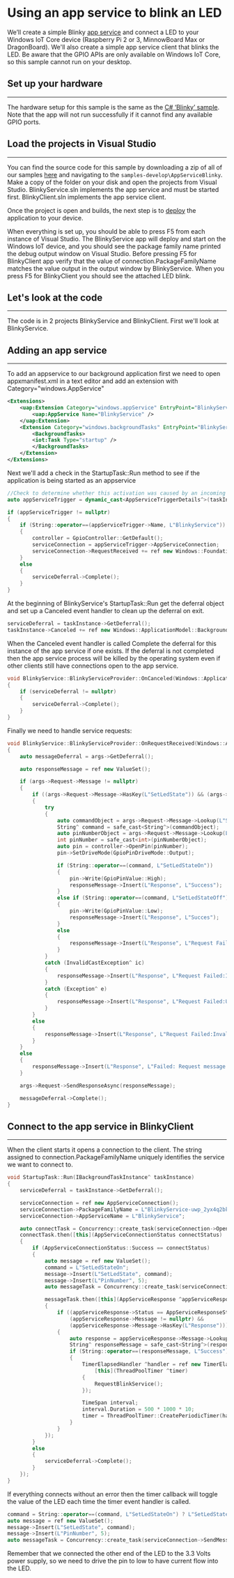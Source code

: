 # Using an app service to blink an LED
We’ll create a simple Blinky [app service](https://docs.microsoft.com/en-us/windows/uwp/launch-resume/how-to-create-and-consume-an-app-service) and connect a LED to your Windows IoT Core device (Raspberry Pi 2 or 3, MinnowBoard Max or DragonBoard). We'll also create a simple app service client that blinks the LED. Be aware that the GPIO APIs are only available on Windows IoT Core, so this sample cannot run on your desktop.

## Set up your hardware
___
The hardware setup for this sample is the same as the [C# ‘Blinky’ sample]({{site.baseurl}}/{{page.lang}}/Samples/helloblinky).
Note that the app will not run successfully if it cannot find any available GPIO ports.

## Load the projects in Visual Studio
___

You can find the source code for this sample by downloading a zip of all of our samples [here](https://github.com/Microsoft/Windows-iotcore-samples/archive/master.zip) and navigating to the `samples-develop\AppServiceBlinky`.  Make a copy of the folder on your disk and open the projects from Visual Studio.  BlinkyService.sln implements the app service and must be started first.  BlinkyClient.sln implements the app service client.

Once the project is open and builds, the next step is to [deploy](https://github.com/MicrosoftDocs/windows-iotcore-docs/blob/master/windows-iotcore/develop-your-app/AppDeployment.md) the application to your device.

When everything is set up, you should be able to press F5 from each instance of Visual Studio.  The BlinkyService app will deploy and start on the Windows IoT device, and you should see the package family name printed the debug output window on Visual Studio.  Before pressing F5 for BlinkyClient app verify that the value of connection.PackageFamilyName matches the value output in the output window by BlinkyService.  When you press F5 for BlinkyClient you should see the attached LED blink.

## Let's look at the code
___
The code is in 2 projects BlinkyService and BlinkyClient.  First we'll look at BlinkyService.

## Adding an app service
___
To add an appservice to our background application first we need to open appxmanifest.xml in a text editor and add an extension with Category="windows.AppService"

```XML
<Extensions>
    <uap:Extension Category="windows.appService" EntryPoint="BlinkyService.StartupTask">
        <uap:AppService Name="BlinkyService" />
    </uap:Extension>
    <Extension Category="windows.backgroundTasks" EntryPoint="BlinkyService.StartupTask">
        <BackgroundTasks>
        <iot:Task Type="startup" />
        </BackgroundTasks>
    </Extension>
</Extensions>
```

Next we'll add a check in the StartupTask::Run method to see if the application is being started as an appservice

```C++
//Check to determine whether this activation was caused by an incoming app service connection
auto appServiceTrigger = dynamic_cast<AppServiceTriggerDetails^>(taskInstance->TriggerDetails);

if (appServiceTrigger != nullptr)
{
    if (String::operator==(appServiceTrigger->Name, L"BlinkyService"))
    {
        controller = GpioController::GetDefault();
        serviceConnection = appServiceTrigger->AppServiceConnection;
        serviceConnection->RequestReceived += ref new Windows::Foundation::TypedEventHandler<Windows::ApplicationModel::AppService::AppServiceConnection ^, Windows::ApplicationModel::AppService::AppServiceRequestReceivedEventArgs ^>(this, &BlinkyService::BlinkyServiceProvider::OnRequestReceived);
    }
    else
    {
        serviceDeferral->Complete();
    }
}
```

At the beginning of BlinkyService's StartupTask::Run get the deferral object and set up a Canceled event handler to clean up the deferral on exit.

```C++
serviceDeferral = taskInstance->GetDeferral();
taskInstance->Canceled += ref new Windows::ApplicationModel::Background::BackgroundTaskCanceledEventHandler(this, &BlinkyService::BlinkyServiceProvider::OnCanceled);
```

When the Canceled event handler is called Complete the deferral for this instance of the app service if one exists.  If the deferral is not completed then the app service process will be killed by the operating system even if other clients still have connections open to the app service.

```C++
void BlinkyService::BlinkyServiceProvider::OnCanceled(Windows::ApplicationModel::Background::IBackgroundTaskInstance ^sender, Windows::ApplicationModel::Background::BackgroundTaskCancellationReason reason)
{
    if (serviceDeferral != nullptr)
    {
        serviceDeferral->Complete();
    }
}
```

Finally we need to handle service requests:

```C++
void BlinkyService::BlinkyServiceProvider::OnRequestReceived(Windows::ApplicationModel::AppService::AppServiceConnection ^sender, Windows::ApplicationModel::AppService::AppServiceRequestReceivedEventArgs ^args)
{
    auto messageDeferral = args->GetDeferral();

    auto responseMessage = ref new ValueSet();

    if (args->Request->Message != nullptr)
    {
        if ((args->Request->Message->HasKey(L"SetLedState")) && (args->Request->Message->HasKey(L"PinNumber")))
        {
            try
            {
                auto commandObject = args->Request->Message->Lookup(L"SetLedState");
                String^ command = safe_cast<String^>(commandObject);
                auto pinNumberObject = args->Request->Message->Lookup(L"PinNumber");
                int pinNumber = safe_cast<int>(pinNumberObject);
                auto pin = controller->OpenPin(pinNumber);
                pin->SetDriveMode(GpioPinDriveMode::Output);

                if (String::operator==(command, L"SetLedStateOn"))
                {
                    pin->Write(GpioPinValue::High);
                    responseMessage->Insert(L"Response", L"Success");
                }
                else if (String::operator==(command, L"SetLedStateOff"))
                {
                    pin->Write(GpioPinValue::Low);
                    responseMessage->Insert(L"Response", L"Succes");
                }
                else
                {
                    responseMessage->Insert(L"Response", L"Request Failed:Invalid SetLedState parameter value.");
                }
            }
            catch (InvalidCastException^ ic)
            {
                responseMessage->Insert(L"Response", L"Request Failed:Invalid cast exception occurred.");
            }
            catch (Exception^ e)
            {
                responseMessage->Insert(L"Response", L"Request Failed:Unknown exception occurred.");
            }
        }
        else
        {
            responseMessage->Insert(L"Response", L"Request Failed:Invalid request.");
        }
    }
    else
    {
        responseMessage->Insert(L"Response", L"Failed: Request message is empty.");
    }

    args->Request->SendResponseAsync(responseMessage);

    messageDeferral->Complete();
}
```

## Connect to the app service in BlinkyClient
___
When the client starts it opens a connection to the client.  The string assigned to connection.PackageFamilyName uniquely identifies the service we want to connect to.

```C++
void StartupTask::Run(IBackgroundTaskInstance^ taskInstance)
{
    serviceDeferral = taskInstance->GetDeferral();

    serviceConnection = ref new AppServiceConnection();
    serviceConnection->PackageFamilyName = L"BlinkyService-uwp_2yx4q2bk84nj4";
    serviceConnection->AppServiceName = L"BlinkyService";

    auto connectTask = Concurrency::create_task(serviceConnection->OpenAsync());
    connectTask.then([this](AppServiceConnectionStatus connectStatus)
    {
        if (AppServiceConnectionStatus::Success == connectStatus)
        {
            auto message = ref new ValueSet();
            command = L"SetLedStateOn";
            message->Insert(L"SetLedState", command);
            message->Insert(L"PinNumber", 5);
            auto messageTask = Concurrency::create_task(serviceConnection->SendMessageAsync(message));

            messageTask.then([this](AppServiceResponse ^appServiceResponse)
            {
                if ((appServiceResponse->Status == AppServiceResponseStatus::Success) &&
                    (appServiceResponse->Message != nullptr) &&
                    (appServiceResponse->Message->HasKey(L"Response")))
                {
                    auto response = appServiceResponse->Message->Lookup(L"Response");
                    String^ responseMessage = safe_cast<String^>(response);
                    if (String::operator==(responseMessage, L"Success"))
                    {
                        TimerElapsedHandler ^handler = ref new TimerElapsedHandler(
                            [this](ThreadPoolTimer ^timer)
                        {
                            RequestBlinkService();
                        });

                        TimeSpan interval;
                        interval.Duration = 500 * 1000 * 10;
                        timer = ThreadPoolTimer::CreatePeriodicTimer(handler, interval);
                    }
                }
            });
        }
        else
        {
            serviceDeferral->Complete();
        }
    });
}
```

If everything connects without an error then the timer callback will toggle the value of the LED each time the timer event handler is called.

```C++
command = String::operator==(command, L"SetLedStateOn") ? L"SetLedStateOff" : L"SetLedStateOn";
auto message = ref new ValueSet();
message->Insert(L"SetLedState", command);
message->Insert(L"PinNumber", 5);
auto messageTask = Concurrency::create_task(serviceConnection->SendMessageAsync(message));
```

Remember that we connected the other end of the LED to the 3.3 Volts power supply, so we need to drive the pin to low to have current flow into the LED.
